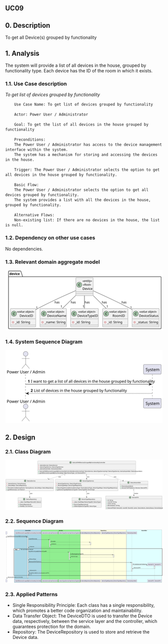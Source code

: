 ## UC09 

## 0. Description

To get all Device(s) grouped by functionality

## 1. Analysis
The system will provide a list of all devices in the house, grouped by functionality type.
Each device has the ID of the room in which it exists.

### 1.1. Use Case description
_To get list of devices grouped by functionality_
    
        Use Case Name: To get list of devices grouped by functionality
    
        Actor: Power User / Administrator
    
        Goal: To get the list of all devices in the house grouped by functionality
    
        Preconditions:
        The Power User / Administrator has access to the device management interface within the system.
        The system has a mechanism for storing and accessing the devices in the house.

        Trigger: The Power User / Administrator selects the option to get all devices in the house grouped by functionality.
    
        Basic Flow:
        The Power User / Administrator selects the option to get all devices grouped by functionality.
        The system provides a list with all the devices in the house, grouped by functionality.
    
        Alternative Flows:
        Non-existing list: If there are no devices in the house, the list is null.

### 1.2. Dependency on other use cases
No dependencies.

### 1.3. Relevant domain aggregate model 
![Device](../../ooa/4.agreggateModels/Device_v1.svg)

### 1.4. System Sequence Diagram
![System Sequence Diagram](./artifacts/uc09_SSD_v1.svg)

## 2. Design

### 2.1. Class Diagram
![ClassDiagram](artifacts/uc09_CD_v2.svg)

### 2.2. Sequence Diagram
![SequenceDiagram](artifacts/uc09_SD_v2.svg)

### 2.3. Applied Patterns
- Single Responsibility Principle: Each class has a single responsibility, which promotes a better code organization 
and maintainability.
- Data Transfer Object: The DeviceDTO is used to transfer the Device 
data, respectively, between the service layer and the controller, which guarantees protection for the domain.
- Repository: The DeviceRepository is used to store and retrieve the Device data.
